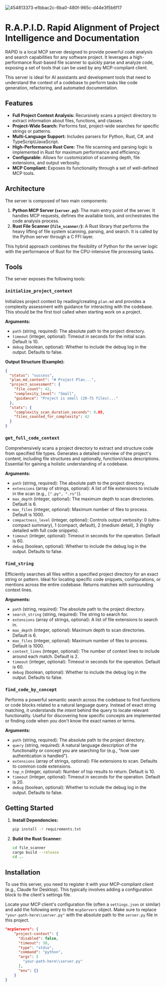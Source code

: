 ![454813373-e1bbac2c-6ba0-480f-965c-d44e3f5b6f17](https://github.com/user-attachments/assets/8cfae815-341b-4b1d-a935-e12091de9307)

# R.A.P.I.D. Rapid Alignment of Project Intelligence and Documentation

RAPID is a local MCP server designed to provide powerful code analysis and search capabilities for any software project. It leverages a high-performance Rust-based file scanner to quickly parse and analyze code, exposing a set of tools that can be used by any MCP-compliant client.

This server is ideal for AI assistants and development tools that need to understand the context of a codebase to perform tasks like code generation, refactoring, and automated documentation.

## Features

- **Full Project Context Analysis:** Recursively scans a project directory to extract information about files, functions, and classes.
- **Project-Wide Search:** Performs fast, project-wide searches for specific strings or patterns.
- **Multi-Language Support:** Includes parsers for Python, Rust, C#, and TypeScript/JavaScript.
- **High-Performance Rust Core:** The file scanning and parsing logic is implemented in Rust for maximum performance and efficiency.
- **Configurable:** Allows for customization of scanning depth, file extensions, and output verbosity.
- **MCP Compliant:** Exposes its functionality through a set of well-defined MCP tools.

## Architecture

The server is composed of two main components:

1.  **Python MCP Server (`server.py`):** The main entry point of the server. It handles MCP requests, defines the available tools, and orchestrates the code analysis process.
2.  **Rust File Scanner (`file_scanner/`):** A Rust library that performs the heavy lifting of file system scanning, parsing, and search. It is called by the Python server through a C FFI layer.

This hybrid approach combines the flexibility of Python for the server logic with the performance of Rust for the CPU-intensive file processing tasks.

## Tools

The server exposes the following tools:

### `initialize_project_context`

Initializes project context by reading/creating `plan.md` and provides a complexity assessment with guidance for interacting with the codebase. This should be the first tool called when starting work on a project.

**Arguments:**

-   `path` (string, required): The absolute path to the project directory.
-   `timeout` (integer, optional): Timeout in seconds for the initial scan. Default is 10.
-   `debug` (boolean, optional): Whether to include the debug log in the output. Defaults to false.

**Output Structure (Example):**
```json
{
  "status": "success",
  "plan_md_content": "# Project Plan...",
  "project_assessment": {
    "file_count": 42,
    "complexity_level": "Small",
    "guidance": "Project is small (20-75 files)..."
  },
  "stats": {
    "complexity_scan_duration_seconds": 0.05,
    "files_counted_for_complexity": 42
  }
}
```

### `get_full_code_context`

Comprehensively scans a project directory to extract and structure code from specified file types. Generates a detailed overview of the project's content, including file structures and optionally, function/class descriptions. Essential for gaining a holistic understanding of a codebase.

**Arguments:**

-   `path` (string, required): The absolute path to the project directory.
-   `extensions` (array of strings, optional): A list of file extensions to include in the scan (e.g., `[".py", ".rs"]`).
-   `max_depth` (integer, optional): The maximum depth to scan directories. Default is 6.
-   `max_files` (integer, optional): Maximum number of files to process. Default is 1000.
-   `compactness_level` (integer, optional): Controls output verbosity: 0 (ultra-compact summary), 1 (compact, default), 2 (medium detail), 3 (highly detailed with full code snippets).
-   `timeout` (integer, optional): Timeout in seconds for the operation. Default is 60.
-   `debug` (boolean, optional): Whether to include the debug log in the output. Defaults to false.


### `find_string`

Efficiently searches all files within a specified project directory for an exact string or pattern. Ideal for locating specific code snippets, configurations, or mentions across the entire codebase. Returns matches with surrounding context lines.

**Arguments:**

-   `path` (string, required): The absolute path to the project directory.
-   `search_string` (string, required): The string to search for.
-   `extensions` (array of strings, optional): A list of file extensions to search in.
-   `max_depth` (integer, optional): Maximum depth to scan directories. Default is 6.
-   `max_files` (integer, optional): Maximum number of files to process. Default is 1000.
-   `context_lines` (integer, optional): The number of context lines to include around each match. Default is 2.
-   `timeout` (integer, optional): Timeout in seconds for the operation. Default is 60.
-   `debug` (boolean, optional): Whether to include the debug log in the output. Defaults to false.

### `find_code_by_concept`

Performs a powerful semantic search across the codebase to find functions or code blocks related to a natural language query. Instead of exact string matching, it understands the *intent* behind the query to locate relevant functionality. Useful for discovering how specific concepts are implemented or finding code when you don't know the exact names or terms.

**Arguments:**

-   `path` (string, required): The absolute path to the project directory.
-   `query` (string, required): A natural language description of the functionality or concept you are searching for (e.g., "how user authentication is handled").
-   `extensions` (array of strings, optional): File extensions to scan. Defaults to common code extensions.
-   `top_n` (integer, optional): Number of top results to return. Default is 10.
-   `timeout` (integer, optional): Timeout in seconds for the operation. Default is 20.
-   `debug` (boolean, optional): Whether to include the debug log in the output. Defaults to false.

## Getting Started

1.  **Install Dependencies:**
    ```bash
    pip install -r requirements.txt
    ```

2.  **Build the Rust Scanner:**
    ```bash
    cd file_scanner
    cargo build --release
    cd ..
    ```

## Installation

To use this server, you need to register it with your MCP-compliant client (e.g., Claude for Desktop). This typically involves adding a configuration block to the client's settings file.

Locate your MCP client's configuration file (often a `settings.json` or similar) and add the following entry to the `mcpServers` object. Make sure to replace `"your-path-here\\server.py"` with the absolute path to the `server.py` file in this project.

```json
"mcpServers": {
    "project-context": {
      "disabled": false,
      "timeout": 30,
      "type": "stdio",
      "command": "python",
      "args": [
        "your-path-here\\server.py"
      ],
      "env": {}
    }
}
```
